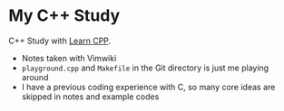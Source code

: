 # My C++ Study

C++ Study with [Learn CPP](www.learncpp.com).

- Notes taken with Vimwiki
- `playground.cpp` and `Makefile` in the Git directory is just me playing around
- I have a previous coding experience with C, so many core ideas are skipped in notes and example codes

